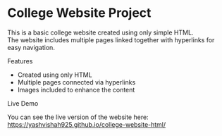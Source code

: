 # College Website Project
This is a basic college website created using only simple HTML.  
The website includes multiple pages linked together with hyperlinks for easy navigation.

 Features

- Created using only HTML  
- Multiple pages connected via hyperlinks  
- Images included to enhance the content  
  
Live Demo

You can see the live version of the website here:  
https://yashvishah925.github.io/college-website-html/




